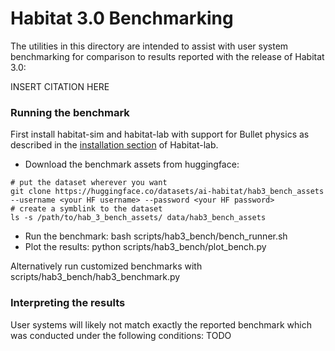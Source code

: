 Habitat 3.0 Benchmarking
============================

The utilities in this directory are intended to assist with user system benchmarking for comparison to results reported with the release of Habitat 3.0:

INSERT CITATION HERE


### Running the benchmark
First install habitat-sim and habitat-lab with support for Bullet physics as described in the [installation section](https://github.com/facebookresearch/habitat-lab#installation) of Habitat-lab.

- Download the benchmark assets from huggingface:
 ```
 # put the dataset wherever you want
 git clone https://huggingface.co/datasets/ai-habitat/hab3_bench_assets --username <your HF username> --password <your HF password>
 # create a symblink to the dataset
 ls -s /path/to/hab_3_bench_assets/ data/hab3_bench_assets
 ```

- Run the benchmark: bash scripts/hab3_bench/bench_runner.sh
- Plot the results: python scripts/hab3_bench/plot_bench.py

Alternatively run customized benchmarks with scripts/hab3_bench/hab3_benchmark.py

### Interpreting the results
User systems will likely not match exactly the reported benchmark which was conducted under the following conditions: TODO
